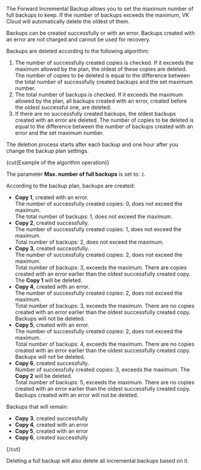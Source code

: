 The Forward Incremental Backup allows you to set the maximum number of full backups to keep. If the number of backups exceeds the maximum, VK Cloud will automatically delete the oldest of them.

<info>

Backups can be created successfully or with an error. Backups created with an error are not charged and cannot be used for recovery.

</info>

Backups are deleted according to the following algorithm:

1. The number of successfully created copies is checked. If it exceeds the maximum allowed by the plan, the oldest of these copies are deleted. The number of copies to be deleted is equal to the difference between the total number of successfully created backups and the set maximum number.
2. The total number of backups is checked. If it exceeds the maximum allowed by the plan, all backups created with an error, created before the oldest successful one, are deleted.
3. If there are no successfully created backups, the oldest backups created with an error are deleted. The number of copies to be deleted is equal to the difference between the number of backups created with an error and the set maximum number.

The deletion process starts after each backup and one hour after you change the backup plan settings.

{cut(Example of the algorithm operation)}

The parameter **Max. number of full backups** is set to: `2`.

According to the backup plan, backups are created:

- **Copy 1**, created with an error.<br>
    The number of successfully created copies: 0, does not exceed the maximum.<br>
    The total number of backups: 1, does not exceed the maximum.
- **Copy 2**, created successfully.<br>
    The number of successfully created copies: 1, does not exceed the maximum.<br>
    Total number of backups: 2, does not exceed the maximum.
- **Copy 3**, created successfully.<br>
    The number of successfully created copies: 2, does not exceed the maximum.<br>
    Total number of backups: 3, exceeds the maximum. There are copies created with an error earlier than the oldest successfully created copy. The **Copy 1** will be deleted.
- **Copy 4**, created with an error.<br>
    The number of successfully created copies: 2, does not exceed the maximum.<br>
    Total number of backups: 3, exceeds the maximum. There are no copies created with an error earlier than the oldest successfully created copy. Backups will not be deleted.
- **Copy 5**, created with an error.<br>
    The number of successfully created copies: 2, does not exceed the maximum.<br>
    Total number of backups: 4, exceeds the maximum. There are no copies created with an error earlier than the oldest successfully created copy. Backups will not be deleted.
- **Copy 6**, created successfully.<br>
    Number of successfully created copies: 3, exceeds the maximum. The **Copy 2** will be deleted.<br>
    Total number of backups: 5, exceeds the maximum. There are no copies created with an error earlier than the oldest successfully created copy. Backups created with an error will not be deleted.

Backups that will remain:

- **Copy 3**, created successfully
- **Copy 4**, created with an error
- **Copy 5**, created with an error
- **Copy 6**, created successfully

{/cut}

<err>

Deleting a full backup will also delete all incremental backups based on it.

</err>
